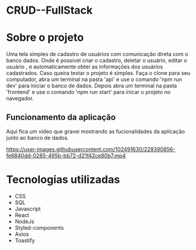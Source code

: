 # CRUD--FullStack

# Sobre o projeto

  Uma tela simples de cadastro de usuários com comunicação direta com o banco dados. Onde é possivel criar o cadastro, deletar o usuário, editar o usuário , e automaticamente obter as informações dos usuários cadastrados.
  Caso queira testar o projeto é simples. Faça o clone para seu computador, abra um terminal na pasta 'api' e use o comando 'npm run dev' para iniciar o banco de dados. Depois abra um terminal na pasta 'frontend' e use o comando 'npm run start' para inicar o projeto no navegador.

## Funcionamento da aplicação 
  Aqui fica um video que gravei mostrando as fucionalidades da aplicação junto ao banco de dados.

https://user-images.githubusercontent.com/102491630/228390856-fe6840dd-0285-495b-bb72-d21f42ce80b7.mp4

# Tecnologias utilizadas

- CSS
- SQL
- Javascript
- React
- NodeJs
- Styled-components
- Axios
- Toastify


